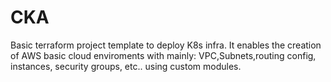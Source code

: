 # CKA
Basic terraform project template to deploy K8s infra. 
It enables the creation of AWS basic cloud enviroments with mainly: VPC,Subnets,routing config, instances, security groups, etc.. using custom modules.  
